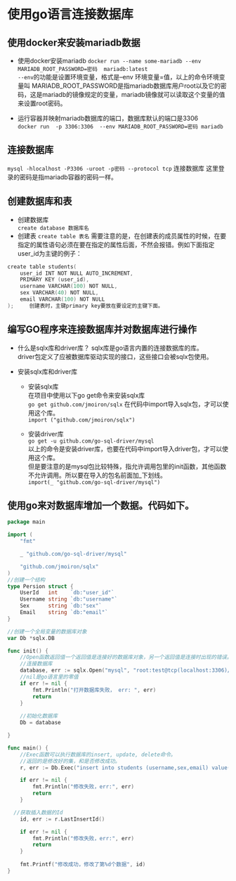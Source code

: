 # 使用go语言连接数据库

使用docker来安装mariadb数据     
----------------------------
- 使用docker安装mariadb
`docker run --name some-mariadb --env MARIADB_ROOT_PASSWORD=密码  mariadb:latest`      
`--env`的功能是设置环境变量，格式是–env 环境变量=值，以上的命令环境变量叫 MARIADB_ROOT_PASSWORD是指mariadb数据库用户root以及它的密码，这是mariadb的镜像规定的变量，mariadb镜像就可以读取这个变量的值来设置root密码。

- 运行容器并映射mariadb数据库的端口，数据库默认的端口是3306    
`docker run  -p 3306:3306  --env MARIADB_ROOT_PASSWORD=密码 mariadb`           

连接数据库        
--------------------------
`mysql -hlocalhost -P3306 -uroot -p密码 --protocol tcp` 连接数据库 这里登录的密码是指mariadb容器的密码一样。    

创建数据库和表    
--------------------------
- 创建数据库    
  `create database 数据库名`    
- 创建表
  `create table 表名`
需要注意的是，在创建表的成员属性的时候，在要指定的属性语句必须在要在指定的属性后面，不然会报错。例如下面指定user_id为主键的例子：        
```go
create table students(
	user_id INT NOT NULL AUTO_INCREMENT,
	PRIMARY KEY (user_id),
	username VARCHAR(100) NOT NULL,
	sex VARCHAR(40) NOT NULL,
	email VARCHAR(100) NOT NULL		
);     创建表时，主键primary key要放在要设定的主键下面。
```
编写GO程序来连接数据库并对数据库进行操作
---------------------------------------------
- 什么是sqlx库和driver库？
  sqlx库是go语言内置的连接数据库的库。   
  driver包定义了应被数据库驱动实现的接口，这些接口会被sqlx包使用。    

- 安装sqlx库和driver库   
  - 安装sqlx库   
    在项目中使用以下go get命令来安装sqlx库      
    `go get github.com/jmoiron/sqlx`
    在代码中import导入sqlx包，才可以使用这个库。    
    `import ("github.com/jmoiron/sqlx") `      

  - 安装driver库    
    `go get -u github.com/go-sql-driver/mysql`   
    以上的命令是安装driver库，也要在代码中import导入driver包，才可以使用这个库。    
    但是要注意的是mysql包比较特殊，指允许调用包里的init函数，其他函数不允许调用。所以要在导入的包名前面加_下划线。     
    `import(_ "github.com/go-sql-driver/mysql")`   

使用go来对数据库增加一个数据。代码如下。    
----------------------------------------
```go
package main

import (
	"fmt"

	_ "github.com/go-sql-driver/mysql"

	"github.com/jmoiron/sqlx"
)
//创建一个结构
type Persion struct {
	UserId   int    `db:"user_id"`
	Username string `db:"username"`
	Sex      string `db:"sex"`
	Email    string `db:"email"`
}

//创建一个全局变量的数据库对象
var Db *sqlx.DB

func init() {
	//Open函数返回值一个返回值是连接好的数据库对象，另一个返回值是连接时出现的错误。如果错误err不为空，否则为空。这是go语言的错误处理机制。
	//连接数据库
	database, err := sqlx.Open("mysql", "root:test@tcp(localhost:3306)/test")
	//nil是go语言里的零值
	if err != nil {
		fmt.Println("打开数据库失败， err: ", err)
		return
	}
  
	//初始化数据库
	Db = database

}

func main() {
	//Exec函数可以执行数据库的insert, update, delete命令。
	//返回的是修改好的集，和是否修改成功。
	r, err := Db.Exec("insert into students (username,sex,email) value(?,?,?)", "stu02", "girl", "stu01@qq2.com")

	if err != nil {
		fmt.Println("修改失败，err:", err)
		return
	}

  //获取插入数据的Id
	id, err := r.LastInsertId()

	if err != nil {
		fmt.Println("修改失败，err:", err)
		return
	}
  
	fmt.Printf("修改成功，修改了第%d个数据", id)
}

```


